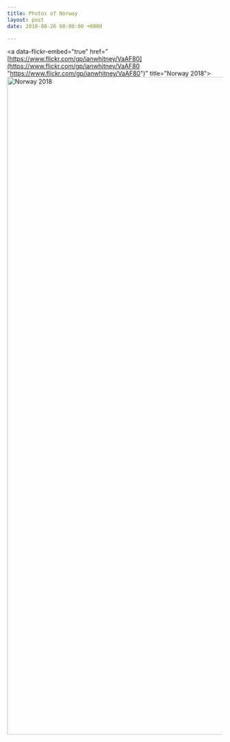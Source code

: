 ```yaml
---
title: Photos of Norway
layout: post
date: 2018-08-26 00:00:00 +0000

---
```

<a data-flickr-embed="true"  href="[https://www.flickr.com/gp/ianwhitney/VaAF80](https://www.flickr.com/gp/ianwhitney/VaAF80 "https://www.flickr.com/gp/ianwhitney/VaAF80")" title="Norway 2018"><img src="![](https://farm2.staticflickr.com/1857/42460272010_141fbc0a1a_k.jpg)" width="2048" height="1536" alt="Norway 2018"></a><script async src="//embedr.flickr.com/assets/client-code.js" charset="utf-8"></script>
